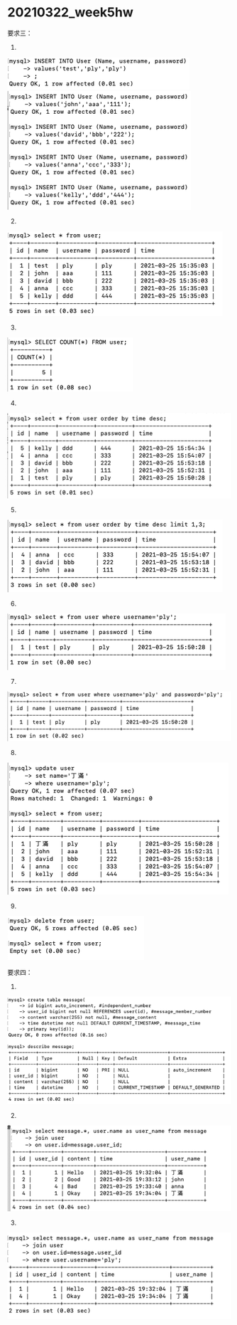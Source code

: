# 20210322_week5hw

要求三：

1.
 ![image](https://github.com/Ariana850409/20210322_week5hw/blob/main/3-1.0.png)  
 ![image](https://github.com/Ariana850409/20210322_week5hw/blob/main/3-1.1.png)
 
2.
 ![image](https://github.com/Ariana850409/20210322_week5hw/blob/main/3-2.png)
 
3.
 ![image](https://github.com/Ariana850409/20210322_week5hw/blob/main/3-3.png)
 
4.
 ![image](https://github.com/Ariana850409/20210322_week5hw/blob/main/3-4.png)
 
5.
 ![image](https://github.com/Ariana850409/20210322_week5hw/blob/main/3-5.png)
 
6.
 ![image](https://github.com/Ariana850409/20210322_week5hw/blob/main/3-6.png)
 
7. 
 ![image](https://github.com/Ariana850409/20210322_week5hw/blob/main/3-7.png)
 
8. 
 ![image](https://github.com/Ariana850409/20210322_week5hw/blob/main/3-8.png)
 
9. 
 ![image](https://github.com/Ariana850409/20210322_week5hw/blob/main/3-9.png)
 
要求四：

1.
 ![image](https://github.com/Ariana850409/20210322_week5hw/blob/main/4-1.png)
 
2. 
 ![image](https://github.com/Ariana850409/20210322_week5hw/blob/main/4-2.png)
 
3. 
 ![image](https://github.com/Ariana850409/20210322_week5hw/blob/main/4-3.png) 
